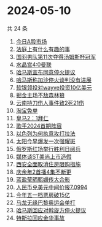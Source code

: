 # 2024-05-10

共 24 条

<!-- BEGIN -->
<!-- 最后更新时间 Fri May 10 2024 18:13:02 GMT+0800 (China Standard Time) -->

1. [今日A股市场](https://www.zhihu.com/search?q=今日A股市场)
1. [法庭上有什么有趣的事](https://www.zhihu.com/search?q=法庭上有什么有趣的事)
1. [国羽男队第11次夺得汤姆斯杯冠军](https://www.zhihu.com/search?q=国羽男队第11次夺得汤姆斯杯冠军)
1. [水晶宫4:0曼联](https://www.zhihu.com/search?q=水晶宫4:0曼联)
1. [哈马斯宣布同意停火提议](https://www.zhihu.com/search?q=哈马斯宣布同意停火提议)
1. [哈马斯称加沙停火谈判没有进展](https://www.zhihu.com/search?q=哈马斯称加沙停火谈判没有进展)
1. [软银领投对wayve投资10亿美元](https://www.zhihu.com/search?q=软银领投对wayve投资10亿美元)
1. [掘金主场不敌森林狼](https://www.zhihu.com/search?q=掘金主场不敌森林狼)
1. [云南持刀伤人事件致2死21伤](https://www.zhihu.com/search?q=云南持刀伤人事件致2死21伤)
1. [淘宝免单](https://www.zhihu.com/search?q=淘宝免单)
1. [皇马2：1拜仁](https://www.zhihu.com/search?q=皇马2：1拜仁)
1. [歌手2024首期阵容](https://www.zhihu.com/search?q=歌手2024首期阵容)
1. [以色列为何执意攻打拉法](https://www.zhihu.com/search?q=以色列为何执意攻打拉法)
1. [太阳今早爆发一次强耀斑](https://www.zhihu.com/search?q=太阳今早爆发一次强耀斑)
1. [俄罗斯红场举行胜利日阅兵](https://www.zhihu.com/search?q=俄罗斯红场举行胜利日阅兵)
1. [媒体谈ST美尚上市造假](https://www.zhihu.com/search?q=媒体谈ST美尚上市造假)
1. [西安全面取消住房限购措施](https://www.zhihu.com/search?q=西安全面取消住房限购措施)
1. [庆余年2首播4集不断更](https://www.zhihu.com/search?q=庆余年2首播4集不断更)
1. [蓝盈莹晒甄嬛传大合影](https://www.zhihu.com/search?q=蓝盈莹晒甄嬛传大合影)
1. [人民币兑美元中间价报7.0994](https://www.zhihu.com/search?q=人民币兑美元中间价报7.0994)
1. [今年五一档票房破15亿](https://www.zhihu.com/search?q=今年五一档票房破15亿)
1. [马龙无缘巴黎奥运会单打](https://www.zhihu.com/search?q=马龙无缘巴黎奥运会单打)
1. [哈马斯回应对斡旋方停火提议](https://www.zhihu.com/search?q=哈马斯回应对斡旋方停火提议)
1. [特斯拉回应金华事故](https://www.zhihu.com/search?q=特斯拉回应金华事故)

<!-- END -->
